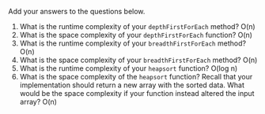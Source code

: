 Add your answers to the questions below.

1. What is the runtime complexity of your `depthFirstForEach` method?
O(n)
2. What is the space complexity of your `depthFirstForEach` function?
O(n)
3. What is the runtime complexity of your `breadthFirstForEach` method?
O(n)
4. What is the space complexity of your `breadthFirstForEach` method? 
O(n)
5. What is the runtime complexity of your `heapsort` function?
O(log n)
6. What is the space complexity of the `heapsort` function? Recall that your implementation should return a new array with the sorted data. What would be the space complexity if your function instead altered the input array?
O(n)
